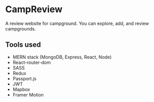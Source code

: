 # CampReview

A review website for campground. You can explore, add, and review campgrounds.

## Tools used

-   MERN stack (MongoDB, Express, React, Node)
-   React-router-dom
-   SASS
-   Redux
-   Passport.js
-   JWT
-   Mapbox
-   Framer Motion
